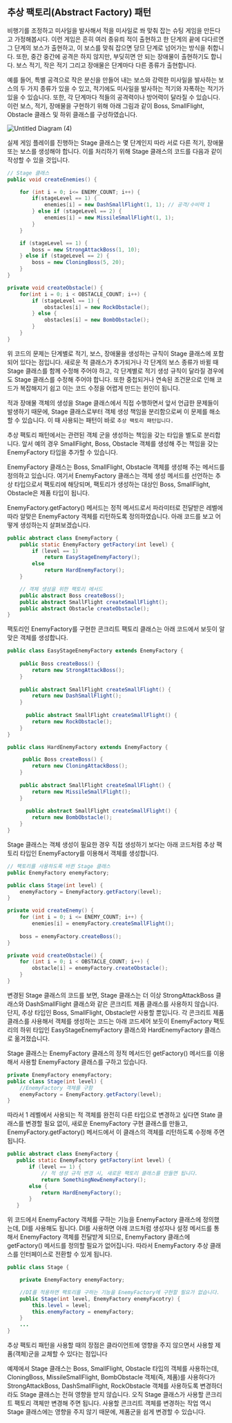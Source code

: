 ## 추상 팩토리(Abstract Factory) 패턴

비행기를 조정하고 미사일을 발사해서 적을 미사일로 쏴 맞춰 잡는 슈팅 게임을 만든다고 가정해봅시다. 이런 게임은 흔히 여러 종유릐 적이 출현하고 한 단계의 끝에 다다르면 그 단계의 보스가 출현하고, 이 보스를 맞춰 잡으면 당므 단계로 넘어가는 방식을 취합니다. 또한, 중간 중간에 공격은 하지 않지만, 부딪히면 안 되는 장애물이 출현하기도 합니다. 보스 적기, 작은 적기 그리고 장애물은 단계마다 다른 종류가 출현합니다.

예를 들어, 특별 공격으로 작은 분신을 만들어 내는 보스와 강력한 미사일을 발사하는 보스의 두 가지 종류가 있을 수 있고, 적기에도 미사일을 발사하는 적기와 자폭하는 적기가 있을 수 있습니다. 또한, 각 단계마다 적들의 공격력이나 방어력이 달라질 수 있습니다. 이런 보스, 적기, 장애물을 구현하기 위해 아래 그림과 같이 Boss, SmallFlight, Obstacle 클래스 및 하위 클래스를 구성하였습니다.

![Untitled Diagram (4)](https://user-images.githubusercontent.com/22395934/81499868-70856300-9309-11ea-8648-9c4200544fec.png)

실제 게임 플레이를 진행하는 Stage 클래스는 몇 단계인지 따라 서로 다른 적기, 장애물 또는 보스를 생성해야 합니다. 이를 처리하기 위해 Stage 클래스의 코드를 다음과 같이 작성할 수 있을 것입니다.

```java
// Stage 클래스
public void createEnemies() {

    for (int i = 0; i<= ENEMY_COUNT; i++) {
        if(stageLevel == 1) {
            enemies[i] = new DashSmallFlight(1, 1); // 공격/수비력 1
        } else if (stageLevel == 2) {
            enemies[i] = new MissileSmallFlight(1, 1);
        }
    }

    if (stageLevel == 1) {
        boss = new StrongAttackBoss(1, 10);
    } else if (stageLevel == 2) {
        boss = new CloningBoss(5, 20);
    }
}

private void createObstacle() {
    for(int i = 0; i < OBSTACLE_COUNT; i++) {
        if (stageLevel == 1) {
            obstacles[i] = new RockObstacle();
        } else {
            obstacles[i] = new BombObstacle();
        }
    }
}
```

위 코드의 문제는 단계별로 적기, 보스, 장애물을 생성하는 규칙이 Stage 클래스에 포함되어 있다는 점입니다. 새로운 적 클래스가 추가되거나 각 단계의 보스 종류가 바뀔 때 Stage 클래스를 함께 수정해 주어야 하고, 각 단계별로 적기 생성 규칙이 달라질 경우에도 Stage 클래스를 수정해 주어야 합니다.
또한 중첩되거나 연속된 조건문으로 인해 코드가 복잡해지기 쉽고 이는 코드 수정을 어렵게 만드는 원인이 됩니다.

적과 장애물 객체의 생성을 Stage 클래스에서 직접 수행하면서 앞서 언급한 문제들이 발생하기 때문에, Stage 클래스로부터 객체 생성 책임을 분리함으로써 이 문제를 해소할 수 있습니다. 이 때 사용되는 패턴이 바로 `추상 팩토리 패턴입니다.`

추상 팩토리 패턴에서는 관련된 객체 군을 생성하는 책임을 갖는 타입을 별도로 분리합니다. 앞서 예의 경우 SmallFlight, Boss, Obstacle 객체를 생성해 주는 책임을 갖는 EnemyFactory 타입을 추가할 수 있습니다.

EnemyFactory 클래스는 Boss, SmallFlight, Obstacle 객체를 생성해 주는 메서드를 정의하고 있습니다. 여기서 EnemyFactory 클래스는 객체 생성 메서드를 선언하는 추상 타입으로서 팩토리에 해당되며, 팩토리가 생성하는 대상인 Boss, SmallFlight, Obstacle은 제품 타입이 됩니다.

EnemyFactory.getFactory() 메서드는 정적 메서드로서 파라미터로 전달받은 레벨에 따라 알맞은 EnemyFactory 객체를 리턴하도록 정의하였습니다. 아래 코드를 보고 어떻게 생성하는지 살펴보겠습니다.

```java
public abstract class EnemyFactory {
    public static EnemyFactory getFactory(int level) {
        if (level == 1) 
            return EasyStageEnemyFactory();
        else 
            return HardEnemyFactory();
    }

    // 객체 생성을 위한 팩토리 메서드
    public abstract Boss createBoss();
    public abstract SmallFlight createSmallFlight();
    public abstract Obstacle createObstacle();
}
```

팩토리인 EnemyFactory를 구현한 콘크리트 팩토리 클래스는 아래 코드에서 보듯이 알맞은 객체를 생성합니다.

```java
public class EasyStageEnemyFactory extends EnemyFactory {
    
    public Boss createBoss() {
        return new StrongAttackBoss();
    }
    
    public abstract SmallFlight createSmallFlight() {
        return new DashSmallFlight();
    }
 
      public abstract SmallFlight createSmallFlight() {
        return new RockObstacle();
    }
}
```
```java
public class HardEnemyFactory extends EnemyFactory {

     public Boss createBoss() {
        return new CloningAttackBoss();
    }
    
    public abstract SmallFlight createSmallFlight() {
        return new MissileSmallFlight();
    }
 
      public abstract SmallFlight createSmallFlight() {
        return new BombObstacle();
    }
}
```

Stage 클래스는 객체 생성이 필요한 경우 직접 생성하기 보다는 아래 코드처럼 추상 팩토리 타입인 EnemyFactory를 이용해서 객체를 생성합니다.

```java
// 팩토리를 사용하도록 바뀐 Stage 클래스
public EnemyFactory enemyFactory;

public class Stage(int level) {
    enemyFactory = EnemyFactory.getFactory(level);
}

private void createEnemy() {
    for (int i = 0; i <= ENEMY_COUNT; i++) {
        enemies[i] = enemyFactory.createSmallFlight();
          
    boss = enemyFactory.createBoss();
}

private void createObstacle() {
    for (int i = 0; i < OBSTACLE_COUNT; i++) {
        obstacle[i] = enemyFactory.createObstacle();
    }
}
```
 
변경된 Stage 클래스의 코드를 보면, Stage 클래스는 더 이상 StrongAttackBoss 클래스와 DashSmallFlight 클래스와 같은 콘크리트 제품 클래스를 사용하지 않습니다. 단지, 추상 타입인 Boss, SmallFlight, Obstacle만 사용할 뿐입니다. 각 콘크리트 제품 클래스를 사용해서 객체를 생성하는 코드는 아래 코드세어 보듯이 EnemyFactory 팩토리의 하위 타입인 EasyStageEnemyFactory 클래스와 HardEnemyFactory 클래스로 옮겨졌습니다.

Stage 클래스는 EnemyFactory 클래스의 정적 메서드인 getFactory() 메서드를 이용해서 사용할 EnemyFactory 클래스를 구하고 있습니다.

```java
private EnemyFactory enemyFactory;
public class Stage(int level) {
    //EnemyFactory 객체를 구함
    enemyFactory = EnemyFactory.getFactory(level);
}
```
 
 따라서 1 레벨에서 사용되는 적 객체를 완전히 다른 타입으로 변경하고 싶다면 State 클래스를 변경할 필요 없이, 새로운 EnemyFactory 구현 클래스를 만들고, EnemyFactory.getFactory() 메서드에서 이 클래스의 객체를 리턴하도록 수정해 주면 됩니다.
 
 
 ```java
public abstract class EnemyFactory {
    public static EnemyFactory getFactory(int level) {
        if (level == 1) {
            // 적 생성 규칙 변경 시, 새로운 팩토리 클래스를 만들면 됩니다.
            return SomethingNewEnemyFactory();
        else {
            return HardEnemyFactory();
        }
    }
```

위 코드에서 EnemyFactory 객체를 구하는 기능을 EnemyFactory 클래스에 정의했는데, DI를 사용해도 됩니다. DI를 사용하면 아래 코드처럼 생성자나 설정 메서드를 통해서 EnemyFactory 객체를 전달받게 되므로, EnemyFactory 클래스에 getFactory() 메서드를 정의할 필요가 없어집니다. 따라서 EnemyFactory 추상 클래스를 인터페이스로 전환할 수 있게 됩니다.

```java
public class Stage {

    private EnemyFactory enemyFactory;

    //DI를 적용하면 팩토리를 구하는 기능을 EnemyFactory에 구현할 필요가 없습니다.
    public Stage(int level, EnemyFactory enemyFacotry) {
        this.level = level;
        this.enemyFactory = enemyFactory;
    }
    ...
}
```

추상 팩토리 패턴을 사용할 때의 장점은 클라이언트에 영향을 주지 않으면서 사용할 제품(객체)군을 교체할 수 있다는 점입니다

예제에서 Stage 클래스는 Boss, SmallFlight, Obstacle 타입의 객체를 사용하는데, CloningBoss, MissileSmallFlight, BombObstacle 객체(즉, 제품)를 사용하다가 StrongAttackBoss, DashSmallFlight, RockObstacle 객체를 사용하도록 변경하더라도 Stage 클래스는 전혀 영향을 받지 않습니다. 오직 Stage 클래스가 사용할 콘크리트 팩토리 객체만 변경해 주면 됩니다. 사용할 콘크리트 객체를 변경하는 작업 역시 Stage 클래스에는 영향을 주지 않기 때문에, 제품군을 쉽게 변경할 수 있습니다.
 
 
 
 


